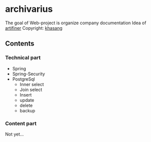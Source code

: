 # archivarius

The goal of Web-project is organize company documentation
Idea of [artifiner](https://github.com/artifiner)
Copyright: [khasang](http://khasang.io)

## Contents 
### Technical part
* Spring
* Spring-Security
* PostgreSql
    * Inner select
    * Join select
    * Insert
    * update
    * delete
    * backup

### Content part
Not yet...
